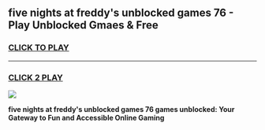 
## five nights at freddy's unblocked games 76 - Play Unblocked Gmaes & Free
<h3>
<a href="https://premium.freeplayer.one?title=five_nights_at_freddy's_unblocked_games_76&ref=19F">CLICK TO PLAY</a></h3>
<hr>

<h3>
<a href="https://premium.freeplayer.one?title=five_nights_at_freddy's_unblocked_games_76&ref=19F">CLICK 2 PLAY</a>
  
</h3>

<a href="https://premium.freeplayer.one?title=five_nights_at_freddy's_unblocked_games_76&ref=19F/"><img src="https://clearcache.store/games.png"></a>


**five nights at freddy's unblocked games 76 games unblocked: Your Gateway to Fun and Accessible Online Gaming**
